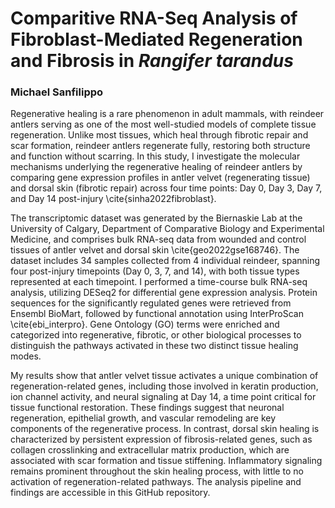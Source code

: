 # **Comparitive RNA-Seq Analysis of Fibroblast-Mediated Regeneration and Fibrosis in *Rangifer tarandus***
### **Michael Sanfilippo**

Regenerative healing is a rare phenomenon in adult mammals, with reindeer antlers serving as one of the most well-studied models of complete tissue regeneration. Unlike most tissues, which heal through fibrotic repair and scar formation, reindeer antlers regenerate fully, restoring both structure and function without scarring. In this study, I investigate the molecular mechanisms underlying the regenerative healing of reindeer antlers by comparing gene expression profiles in antler velvet (regenerating tissue) and dorsal skin (fibrotic repair) across four time points: Day 0, Day 3, Day 7, and Day 14 post-injury \cite{sinha2022fibroblast}.

The transcriptomic dataset was generated by the Biernaskie Lab at the University of Calgary, Department of Comparative Biology and Experimental Medicine, and comprises bulk RNA-seq data from wounded and control tissues of antler velvet and dorsal skin \cite{geo2022gse168746}. The dataset includes 34 samples collected from 4 individual reindeer, spanning four post-injury timepoints (Day 0, 3, 7, and 14), with both tissue types represented at each timepoint. I performed a time-course bulk RNA-seq analysis, utilizing DESeq2 for differential gene expression analysis. Protein sequences for the significantly regulated genes were retrieved from Ensembl BioMart, followed by functional annotation using InterProScan \cite{ebi_interpro}. Gene Ontology (GO) terms were enriched and categorized into regenerative, fibrotic, or other biological processes to distinguish the pathways activated in these two distinct tissue healing modes.

My results show that antler velvet tissue activates a unique combination of regeneration-related genes, including those involved in keratin production, ion channel activity, and neural signaling at Day 14, a time point critical for tissue functional restoration. These findings suggest that neuronal regeneration, epithelial growth, and vascular remodeling are key components of the regenerative process. In contrast, dorsal skin healing is characterized by persistent expression of fibrosis-related genes, such as collagen crosslinking and extracellular matrix production, which are associated with scar formation and tissue stiffening. Inflammatory signaling remains prominent throughout the skin healing process, with little to no activation of regeneration-related pathways. The analysis pipeline and findings are accessible in this GitHub repository.
